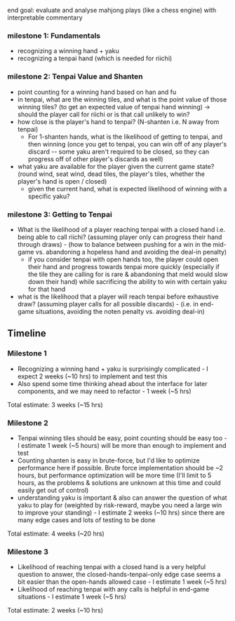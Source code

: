 end goal: evaluate and analyse mahjong plays (like a chess engine) with interpretable commentary

### milestone 1: Fundamentals

- recognizing a winning hand + yaku
- recognizing a tenpai hand (which is needed for riichi)

### milestone 2: Tenpai Value and Shanten

- point counting for a winning hand based on han and fu
- in tenpai, what are the winning tiles, and what is the point value of those winning tiles? (to get an expected value of tenpai hand winning) -> should the player call for riichi or is that call unlikely to win?
- how close is the player's hand to tenpai? (N-shanten i.e. N away from tenpai)
  - For 1-shanten hands, what is the likelihood of getting to tenpai, and then winning (once you get to tenpai, you can win off of any player's discard -- some yaku aren't required to be closed, so they can progress off of other player's discards as well)
- what yaku are available for the player given the current game state? (round wind, seat wind, dead tiles, the player's tiles, whether the player's hand is open / closed)
  - given the current hand, what is expected likelihood of winning with a specific yaku?

### milestone 3: Getting to Tenpai

- What is the likelihood of a player reaching tenpai with a closed hand i.e. being able to call riichi? (assuming player only can progress their hand through draws) - (how to balance between pushing for a win in the mid-game vs. abandoning a hopeless hand and avoiding the deal-in penalty)
  - if you consider tenpai with open hands too, the player could open their hand and progress towards tenpai more quickly (especially if the tile they are calling for is rare & abandoning that meld would slow down their hand) while sacrificing the ability to win with certain yaku for that hand
- what is the likelihood that a player will reach tenpai before exhaustive draw? (assuming player calls for all possible discards) - (i.e. in end-game situations, avoiding the noten penalty vs. avoiding deal-in)

## Timeline

### Milestone 1

- Recognizing a winning hand + yaku is surprisingly complicated - I expect 2 weeks (~10 hrs) to implement and test this
- Also spend some time thinking ahead about the interface for later components, and we may need to refactor - 1 week (~5 hrs)

Total estimate: 3 weeks (~15 hrs)

### Milestone 2

- Tenpai winning tiles should be easy, point counting should be easy too - I estimate 1 week (~5 hours) will be more than enough to implement and test
- Counting shanten is easy in brute-force, but I'd like to optimize performance here if possible. Brute force implementation should be ~2 hours, but performance optimization will be more time (I'll limit to 5 hours, as the problems & solutions are unknown at this time and could easily get out of control)
- understanding yaku is important & also can answer the question of what yaku to play for (weighted by risk-reward, maybe you need a large win to improve your standing) - I estimate 2 weeks (~10 hrs) since there are many edge cases and lots of testing to be done

Total estimate: 4 weeks (~20 hrs)

### Milestone 3

- Likelihood of reaching tenpai with a closed hand is a very helpful question to answer, the closed-hands-tenpai-only edge case seems a bit easier than the open-hands allowed case - I estimate 1 week (~5 hrs)
- Likelihood of reaching tenpai with any calls is helpful in end-game situations - I estimate 1 week (~5 hrs)

Total estimate: 2 weeks (~10 hrs)
